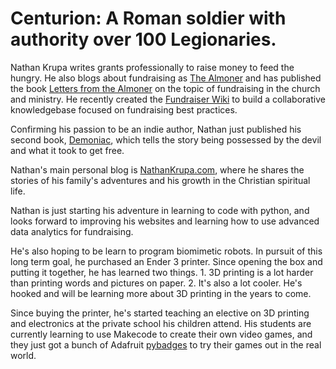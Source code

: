 <meta name="google-site-verification" content="p6i8ME8cgkKaFyZOnDu3Yv8LMdDJwfbrpoXvoc4ReFQ" />

# Centurion: A Roman soldier with authority over 100 Legionaries.

Nathan Krupa writes grants professionally to raise money to feed the hungry. He also blogs about fundraising as [The Almoner](https://thealmoner.com) and has published the book [Letters from the Almoner](https://amzn.to/2NOZt46) on the topic of fundraising in the church and ministry. He recently created the [Fundraiser Wiki](https://fundraiserwiki.com) to build a collaborative knowledgebase focused on fundraising best practices. 

Confirming his passion to be an indie author, Nathan just published his second book, [Demoniac](https://amzn.to/39qHx96), which tells the story being possessed by the devil and what it took to get free. 

Nathan's main personal blog is [NathanKrupa.com](https://nathankrupa.com), where he shares the stories of his family's adventures and his growth in the Christian spiritual life.

Nathan is just starting his adventure in learning to code with python, and looks forward to improving his websites and learning how to use advanced data analytics for fundraising. 

He's also hoping to be learn to program biomimetic robots. In pursuit of this long term goal, he purchased an Ender 3 printer. Since opening the box and putting it together, he has learned two things. 1. 3D printing is a lot harder than printing words and pictures on paper. 2. It's also a lot cooler. He's hooked and will be learning more about 3D printing in the years to come. 

Since buying the printer, he's started teaching an elective on 3D printing and electronics at the private school his children attend. His students are currently learning to use Makecode to create their own video games, and they just got a bunch of Adafruit [pybadges](https://www.adafruit.com/product/4200) to try their games out in the real world. 
